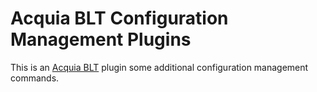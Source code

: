 Acquia BLT Configuration Management Plugins
====

This is an [Acquia BLT](https://github.com/acquia/blt) plugin some additional configuration management commands.
